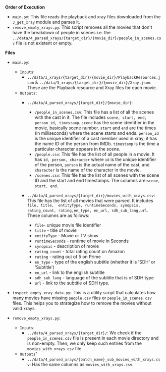 **Order of Execution**
- `main.py`: This file reads the playback and xray files downloaded from the `3_get_xray` module and parses it.
- `remove_empty_xrays.py`: This script removes all the movies that don't have the breakdown of people in scenes i.e. the `../data/4_parsed_xrays/{target_dir}/{movie_dir}/people_in_scenes.csv` file is not existent or empty.

**Files**
- `main.py`:
    - `Inputs`:
        - `../data/3_xrays/{target_dir}/{movie_dir}/PlaybackResources.json` & `../data/3_xrays/{target_dir}/{movie_dir}/Xray.json`: These are the Playback resource and Xray files for each movie.
    - `Outputs`:
        -  `../data/4_parsed_xrays/{target_dir}/{movie_dir}`:
            - `/people_in_scenes.csv`: This file has a list of all the scenes with the cast in it. The file includes `scene, start, end, person_id, timestamp`. `scene` has the scene identifier in the movie, basically scene number. `start` and `end` are the times (in milliseconds) where the scene starts and ends. `person_id` is the unique identifier of a cast member used in xray; it has the name ID of the person from IMDb. `timestamp` is the time a particular character appears in the scene. 
            - `/people.csv`: This file has the list of all people in a movie. It has `id, person, character` where `id` is the unique identifier of the person, `person` is the actual name of the cast, and `character` is the name of the character in the movie.
            - `/scenes.csv`: This file has the list of all scenes with the scene ID and the start and end timestamps. The columns are:`scene, start, end`.
        
        - `../data/4_parsed_xrays/{target_dir}/movies_with_xrays.csv`: This file has the list of all movies that were parsed. It includes `file, title,  entityType, runtimeSeconds, synopsis, rating_count, rating,en_type, en_url, sdh_sub_lang,url`. These columns are as follows: 
            - `file`- unique movie file identifier
            - `title` - title of movie
            - `entityType` - Movie or TV show
            - `runtimeSeconds` - runtime of movie in Seconds
            - `synopsis` - description of movie
            - `rating_count` - total rating count on Amazon
            - `rating` - rating out of 5 on Prime
            - `en_type` - type of the english subtitle (whether it is 'SDH' or 'Subtitle')
            - `en_url` - link to the english subtitle
            - `sdh_sub_lang` - language of the subtitle that is of SDH type
            - `url` - link to the subtitle of SDH type.

- `inspect_empty_xray_data.py`: This is a utility script that calculates how many movies have missing `people.csv` files or `people_in_scenes.csv` files. This helps you to strategize how to remove the movies without valid xrays.

- `remove_empty_xrays.py`:
    - `Inputs`:
        - `../data/4_parsed_xrays/{target_dir}/`: We check if the `people_in_scenes.csv` file is present in each movie directory and is non-empty. Then, we only keep such entries from the `movies_with_xrays.csv` file.
    - `Outputs`"
        - `../data/4_parsed_xrays/{batch_name}_sub_movies_with_xrays.csv`: Has the same columns as `movies_with_xrays.csv`.